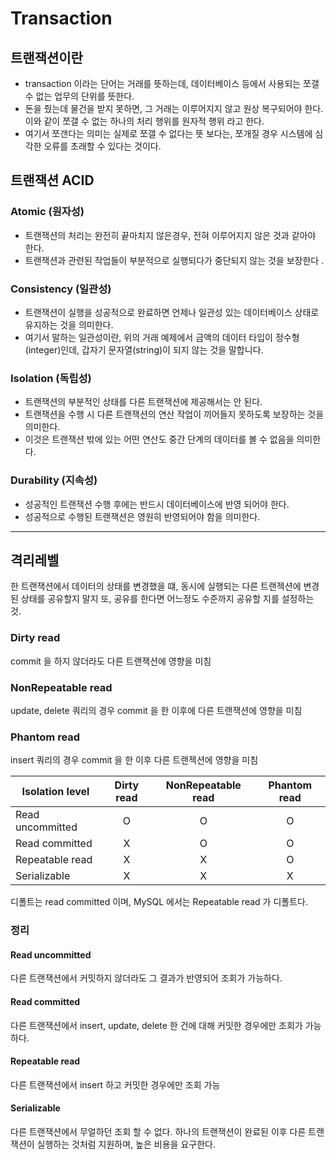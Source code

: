 # Transaction
## 트랜잭션이란
- transaction 이라는 단어는 거래를 뜻하는데, 데이터베이스 등에서 사용되는 쪼갤 수 없는 업무의 단위를 뜻한다.
- 돈을 줬는데 물건을 받지 못하면, 그 거래는 이루어지지 않고 원상 복구되어야 한다. 이와 같이 쪼갤 수 없는 하나의 처리 행위를 원자적 행위 라고 한다.
- 여기서 쪼갠다는 의미는 실제로 쪼갤 수 없다는 뜻 보다는, 쪼개질 경우 시스템에 심각한 오류를 초래할 수 있다는 것이다.

## 트랜잭션 ACID
### Atomic (원자성)
- 트랜잭션의 처리는 완전히 끝마치지 않은경우, 전혀 이루어지지 않은 것과 같아야 한다.
- 트랜잭션과 관련된 작업들이 부분적으로 실행되다가 중단되지 않는 것을 보장한다 . 
### Consistency (일관성)
- 트랜잭션이 실행을 성공적으로 완료하면 언제나 일관성 있는 데이터베이스 상태로 유지하는 것을 의미한다.
- 여기서 말하는 일관성이란, 위의 거래 예제에서 금액의 데이터 타입이 정수형(integer)인데, 갑자기 문자열(string)이 되지 않는 것을 말합니다.
### Isolation (독립성)
- 트랜잭션의 부분적인 상태를 다른 트랜잭션에 제공해서는 안 된다.
- 트랜잭션을 수행 시 다른 트랜잭션의 연산 작업이 끼어들지 못하도록 보장하는 것을 의미한다. 
- 이것은 트랜잭션 밖에 있는 어떤 연산도 중간 단계의 데이터를 볼 수 없음을 의미한다. 
### Durability (지속성)
- 성공적인 트랜잭션 수행 후에는 반드시 데이터베이스에 반영 되어야 한다.
- 성공적으로 수행된 트랜잭션은 영원히 반영되어야 함을 의미한다.


---

## 격리레벨
한 트랜잭션에서 데이터의 상태를 변경했을 떄, 동시에 실행되는 다른 트랜젝션에 변경된 상태를 공유할지 말지 또, 공유를 한다면 어느정도 수준까지 공유할 지를 설정하는 것.

### Dirty read
commit 을 하지 않더라도 다른 트랜잭션에 영향을 미침

### NonRepeatable read
update, delete 쿼리의 경우 commit 을 한 이후에 다른 트랜잭션에 영향을 미침

### Phantom read
insert 쿼리의 경우 commit 을 한 이후 다른 트랜젝션에 영향을 미침


|Isolation level|Dirty read|NonRepeatable read|Phantom read|
|---|:---:|:---:|:---:|
|Read uncommitted|O|O|O|
|Read committed|X|O|O|
|Repeatable read|X|X|O|
|Serializable|X|X|X|

디폴트는 read committed 이며, MySQL 에서는 Repeatable read 가 디폴트다.

### 정리
#### Read uncommitted
다른 트랜잭션에서 커밋하지 않더라도 그 결과가 반영되어 조회가 가능하다.

#### Read committed
다른 트랜잭션에서 insert, update, delete 한 건에 대해 커밋한 경우에만 조회가 가능하다.

#### Repeatable read
다른 트랜잭션에서 insert 하고 커밋한 경우에만 조회 가능

#### Serializable
다른 트랜잭션에서 무얼하던 조회 할 수 없다. 하나의 트랜잭션이 완료된 이후 다른 트랜잭션이 실행하는 것처럼 지원하며, 높은 비용을 요구한다.